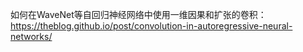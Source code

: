 如何在WaveNet等自回归神经网络中使用一维因果和扩张的卷积：https://theblog.github.io/post/convolution-in-autoregressive-neural-networks/